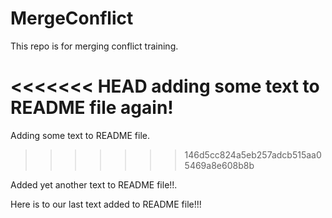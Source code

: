 # MergeConflict
This repo is for merging conflict training.

<<<<<<< HEAD
adding some text to README file again!
=======
Adding some text to README file.
>>>>>>> 146d5cc824a5eb257adcb515aa05469a8e608b8b

Added yet another text to README file!!.

Here is to our last text added to README file!!!